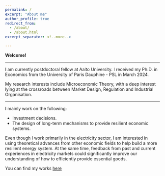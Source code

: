 ```yaml
---
permalink: /
excerpt: "About me"
author_profile: true
redirect_from: 
  - /about/
  - /about.html
excerpt_separator: <!--more-->

---
```


**Welcome!**

------

I am currently postdoctoral fellow at Aalto University. I received my Ph.D. in Economics from the University of Paris Dauphine - PSL in March 2024.  

My research interests include Microeconomic Theory, with a deep interest lying at the crossroads between Market Design, Regulation and Industrial Organisation.

------

I mainly work on the following:

- Investment decisions. 
- The design of long-term mechanisms to provide resilient economic systems. 

Even though I work primarily in the electricity sector, I am interested in using theoretical advances from other economic fields to help build a more resilient energy system. At the same time, feedback from past and current experiences in electricity markets could significantly improve our understanding of how to efficiently provide essential goods.

You can find my works [here](https://leopoldmonjoie.com/publications/)

   <!--more--> 

